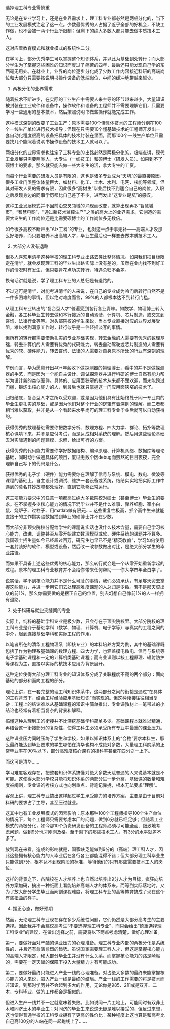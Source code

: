 选择理工科专业需慎重

无论是在专业学习上，还是在业界需求上，理工科专业都必然是两极分化的，当下的工业发展模式注定了这一点。少数最优秀的人占据了近乎全部的好机会，不缺工作做，也不会被一两个行业所限制；但剩下的绝大多数人都只能去做本质技术工人。

这对应着教育模式和就业模式的系统性二分。

在学习上，部分优秀学生可以掌握整个知识体系，并以此为基础到处转行；而大部分学生为了掌握这些困难的知识而度过了痛苦的四年，最后还只能发现自己学的东西毫无用处。在就业上，业界的岗位逐步分化成了少数工作内容接近科研的高端岗位和大部分只需要按说明书操作设备的低端岗位，中间的缓冲地带越来越少。

1.  两极分化的业界需求

随着技术不断进步，在实际的工业生产中需要人来主导的环节越来越少，大量知识被封装在工业软件和设备中，操作软件和设备的工程师并不需要理解它们，只需要学习一些通用的基本技术，然后按照说明书做些操作就能完成工作。

这种模式深刻的改变了工业生产：原本需要100个懂具体技术的工程师分别在100个一线生产单位进行技术指导；但现在只需要10个懂基础技术的工程师开发出一套自动化程度很高的设备把具体的技术封装在里面，而那100个一线生产单位只需要找几个能照着说明书操作设备的技术工人就可以了。

两极分化的业界需求也注定了工科专业的出路必然是两极分化的。极端点讲，现代工业发展只需要两类人，大专生（一线技工）和硕博士（研发人员）。如果到不了硕博士的要求，那么就只能去做一些大专生的活，拿大专生的工资。

而每个行业需要的研发人员是有限的，这也是诸多专业成为“天坑”的最直接原因。很多工业门类整体体量巨大，如材料、化工、土木、水利、电网、核能等领域，但其对研发人员的需求有限，因此很多“高材生”毕业后找不到适合自己的岗位，入职之后发现身边的同事学历都比自己差了不少，进而发出“这专业是坑”的感叹。

这种工业发展模式并不因前沿交叉领域的涌现而改变，就算出现再多“智慧城市”，“智慧电网”，“通过新技术监控生产”之类的高大上的业界需求，它创造的需要大专生的工作岗位还是比需要硕博士的工作岗位多无数倍。

如今很多高校不断开出“AI×工科”的专业，也对这一点于事无补——高端人才没那么好培养，而只要培养不出高端人才，毕业生最后也一样要去做本质技术工人。

2.  大部分人没有退路

很多人喜欢用清华这种学校的理工科专业出路去类比整体情况。如果我们把目标限定在清华，就会发现理工科的毕业生出路实际上没有差的，虽然在业内找不到好工作的情况时有发生，但只要肯花点功夫转行，待遇总归不会差。

换句话讲就是说，学了理工科专业的人总归是有退路的。

不过这可是清华，对能考进清华的人来说，在自己的专业成为冷门后转行自然不是一件多困难的事情，但以绝对难度而言，99%的人都根本达不到转行门槛。

从理工科专业转出的“复合型人才”普遍受到各行各业青睐。如数学、物理博士转入金融，各工科毕业生转去做和本行接近的自动驾驶、计算机、芯片制造，或交叉到咨询、法律行业等等。对头部院校的学生来说，当本专业直接对应的业界发展受阻，难以找到满意工作时，转行似乎是一件轻描淡写的事情。

但所有的转行都需要借助扎实的专业基础实现，转去金融的人需要有优秀的数理基础，转去计算机的人需要有优秀的代码能力，转去自动驾驶或芯片制造的人需要有优秀的软、硬件能力，转去咨询、法律的人需要对自身原本所处的行业有深刻的理解。

举例而言，华为愿意开出40+年薪收下做探测器的物理博士，看中的并不是做探测器的手艺，而是因为一个能自主设计、调试探测器并进行科研的博士自然有能力帮华为设计新的类似硬件。具体的、应用面狭窄的技术从来都不受欢迎，而未能跨过门槛，锻炼出核心能力的人，到最后也就只掌握这一门应用面狭窄的技术了。

归根结底，复合型人才之所以受欢迎，或是因为他们具有比始终处于同一专业内的毕业生更扎实的基础，或是因为他们对整个行业的逻辑有着深刻的理解。而二者都相当难以获取，并非是从一个看起来水平尚可的理工科专业毕业后就可以自动获得的。

获得优秀的数理基础需要你把数学分析、数理方程、四大力学、群论、拓扑等数理核心课啃下来，并不是应付考试，而是达成相对系统的理解。然后用这些理论基础去对实际遇到的问题建模、求解，给出可行的方案。

获得优秀的代码能力需要你学好数据结构、编译原理、计算机网络、数据库等理论基础，同时动手做通具体的项目，度过无数个因debug而煎熬的日日夜夜，完全理解自己写下的代码是什么。

获得优秀的电子学（硬件）能力需要你在理解了信号与系统、模电、数电、微波等课程的基础上，自主设计或调试、维护一套设备或系统，结结实实地把实际工作中遇到的莫名其妙故障都处理好，直到它能够正常运行。

这三项能力要求中的任意一项都高过绝大多数院校对硕士（甚至博士）毕业生的要求。在不掌握多少核心能力的情况下混毕业并不是什么难事，靠养细胞、宰小白鼠、烧炉子、过柱子、用matlab做有限元……这些重复性极高，抓个高中生来就能直接干的工作攒实验数据攒到毕业的硕博士并不在少数。

而大部分非顶尖院校分配给学生的课题说实话也没什么技术含量，需要自己学习核心能力，改进、调整甚至从零开始建立数理模型或软、硬件系统的课题并不算多。我国硕士招生量如今已经超过百万，研究生也早已不是“精英教育”，学习如何使用一套封装好的软件、模型或设备，然后改一改参数做出对比，是绝大部分学生的毕业路径。

而如果不具备上述这些优秀的核心能力，那么转行就会是一个从零开始重新学起的过程。原本的理工科专业教育并不会给你带来任何帮助——你大学四年全白学了。

说实话，学不到核心能力并不是什么可耻的事情，我们必须承认，有足够天资去掌握这些能力，并进一步用它们去处理高难度课题的人总归是少数。若不是那天资出众的前1%，那么你需要做的是摆正自己的位置，别去幻想自己像前1%的人一样拥有退路。

3.  处于科研与就业夹缝间的专业

实际上，纯粹的基础学科专业是极少数，只会存在于顶尖院校里。大部分院校的理工科专业是介于基础学科（数学、物理、计算机、电子学等）与真实的工程之间的中介，起到连接基础学科和实际工程的作用。

以笔者所在的清华工程物理系（即核专业）的本科培养方案为例，其中的基础课既包括了作为物理系基础课的数理方程、四大力学，也涵盖模电数电、信号与系统等电子学基础课程和一定的计算机类基础课程；而专业课则以核工程原理、辐射防护等课程为主，直接以实际的核技术应用为背景展开。

这种定位使得大部分理工科专业的知识体系分成了关联程度不高的两个部分：面向基础的部分和面向工程的部分。

理论上讲，在一套完整的理工科知识体系中，这两部分之间的衔接是通过“在具体的工程背景下，结合工程经验应用基础知识”而实现的。但这种衔接往往相当复杂：工程上的结论难以从基础课程的知识中简单推出，专业课教材上一笔带过的小结论也经常有着相当复杂的背景和解释。

搞懂这种从理到工的衔接并不比深挖基础学科简单多少。基础课程本就难以精通，再结合这一衔接部分的复杂性，使得工科生必须承受所有专业中最重的课业压力。

这种课业压力同时压垮了学生和学校，如果以知识体系上的“合格”要求本科生，那么最终能达到毕业要求的学生哪怕在清华也构不成绝对多数，大量理工科院系的正常毕业率在90%以下，部分高难度核心课程的挂科率甚至在四分之一上下。

而这可是清华……

学习难度客观存在，把整套知识体系搞懂对绝大多数天赋普通的人来说基本就是不可能。这使得大部分学校只能将知识体系的两部分进一步分离，基础课的数量和难度被阉割，专业课的考核方式也向划重点、背笔记靠拢，根本无法要求“理解”。

客观上讲，理工科专业搞出这样超过学生承受能力的培养方案，主要是由于目前对科研的要求占了主导，甚至压过就业。

这其中也有工业发展模式的因素影响：原本那种100个工程师指导100个生产单位的情况下，每个工程师只需要考虑本厂的问题，做到6分就已经足够；但随着工业模式的两极分化，如今那10个负责研发设备的工程师必须尽可能全面、细致地考虑问题，做到9分也才刚刚及格。至于剩下的那些技术工人，有3分的水平就差不多了。

放到现在来看，造成的影响就是，国家缺乏能做到9分的（高端）理工科人才，因此这些拥有核心能力的人毕业后在各行各业都能混得不错；但大部分理工科毕业生只能做到7分，根本达不到现阶段的标准，等待他们的只有那些需要技术工人的岗位。

这样的背景之下，各院校在人才培养上也自然以培养出9分人才为目标，疯狂向培养方案加码，搞出一种纸面上看能培养高端人才的体系来。而等到实际落地时，又为了放大部分学生毕业而阉割课程难度，将理工科专业的高等教育搞成了现在这个有些扭曲的样子。

4.  摆正心态，做好预期

然而，无论理工科专业现在存在多少系统性问题，它们仍然是大部分高考生的主要选择。因此我并不会建议高考生“不要选择理工科专业”，而只会给出“慎重选择理工科专业”的建议，在做出选择之前，需要将以下两点考虑清楚，做好心理准备。

第一，要做好面对严酷的课业压力的心理准备。理工科专业内部的两极分化是系统性的，并且还有愈演愈烈的趋势。虽说国家需要理工科人才，但这是掌握核心能力的高端人才限定，和大部分毕业生并没有什么关系。而掌握核心能力的路是崎岖的，需要在一定天赋的保障下投入大量精力才有可能成功。

第二，要做好最终只能进入产业一线的心理准备。对占绝大多数的最终未能掌握核心能力的人来说，进入产业一线是最终的结局。产业一线的工作需要的将是技术而非知识，到那时学历并不会起到多大的作用，无论你是985、211或是双非、二本、专科毕业，做的工作都会是相似的。

但进入生产一线并不一定就意味着失败。比如说同一片工地上，可能同时有双非土木和同济土木的毕业生；对同济的毕业生来说这无疑是难以接受的，但反过来想，这也使得普通学校的工科专业拥有了更高的性价比：某种程度上这也算是和高考比自己高100分的人站在同一起跑线上了……
